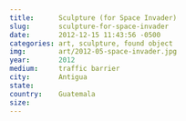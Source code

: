 ```yaml
---
title:  	Sculpture (for Space Invader)
slug:		sculpture-for-space-invader
date:   	2012-12-15 11:43:56 -0500
categories: art, sculpture, found object
img:		art/2012-05-space-invader.jpg
year:		2012
medium:		traffic barrier
city:		Antigua
state:
country:	Guatemala
size:
---
```

